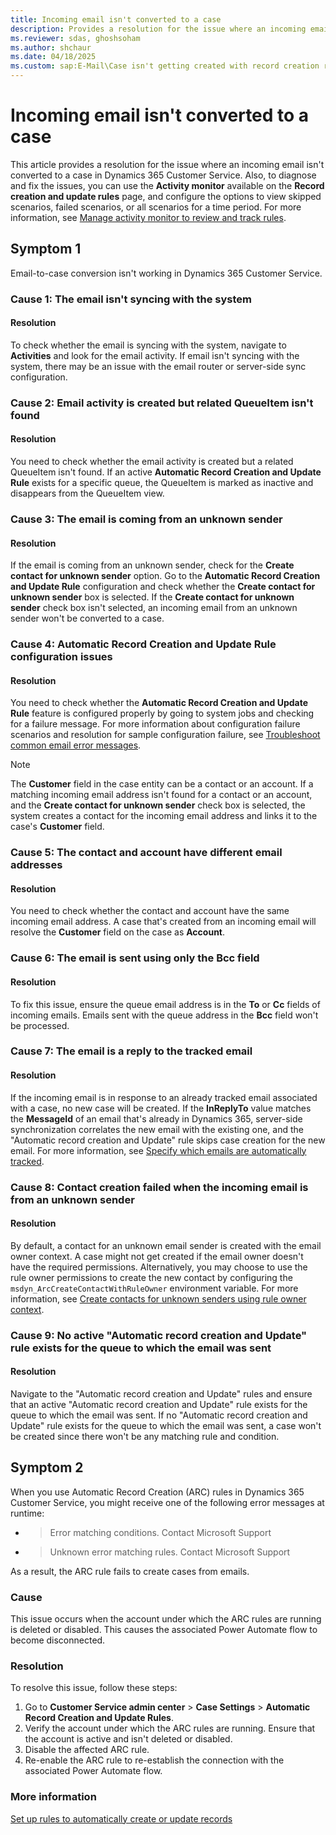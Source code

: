 ```yaml
---
title: Incoming email isn't converted to a case
description: Provides a resolution for the issue where an incoming email isn't converted to a case in Dynamics 365 Customer Service.
ms.reviewer: sdas, ghoshsoham
ms.author: shchaur
ms.date: 04/18/2025
ms.custom: sap:E-Mail\Case isn't getting created with record creation rule
---
```

# Incoming email isn't converted to a case

This article provides a resolution for the issue where an incoming email isn't converted to a case in Dynamics 365 Customer Service. Also, to diagnose and fix the issues, you can use the **Activity monitor** available on the **Record creation and update rules** page, and configure the options to view skipped scenarios, failed scenarios, or all scenarios for a time period. For more information, see [Manage activity monitor to review and track rules](/dynamics365/customer-service/automatically-create-update-records?tabs=customerserviceadmincenter#manage-activity-monitor-to-review-and-track-rules).

## Symptom 1

Email-to-case conversion isn't working in Dynamics 365 Customer Service.

### Cause 1: The email isn't syncing with the system

#### Resolution

To check whether the email is syncing with the system, navigate to **Activities** and look for the email activity. If email isn't syncing with the system, there may be an issue with the email router or server-side sync configuration.

### Cause 2: Email activity is created but related QueueItem isn't found

#### Resolution

You need to check whether the email activity is created but a related QueueItem isn't found. If an active **Automatic Record Creation and Update Rule** exists for a specific queue, the QueueItem is marked as inactive and disappears from the QueueItem view.

### Cause 3: The email is coming from an unknown sender

#### Resolution

If the email is coming from an unknown sender, check for the **Create contact for unknown sender** option. Go to the **Automatic Record Creation and Update Rule** configuration and check whether the **Create contact for unknown sender** box is selected. If the **Create contact for unknown sender** check box isn't selected, an incoming email from an unknown sender won't be converted to a case.

### Cause 4: Automatic Record Creation and Update Rule configuration issues

#### Resolution

You need to check whether the **Automatic Record Creation and Update Rule** feature is configured properly by going to system jobs and checking for a failure message. For more information about configuration failure scenarios and resolution for sample configuration failure, see [Troubleshoot common email error messages](common-email-error-messages.md).

> [!NOTE]
> The **Customer** field in the case entity can be a contact or an account. If a matching incoming email address isn't found for a contact or an account, and the **Create contact for unknown sender** check box is selected, the system creates a contact for the incoming email address and links it to the case's **Customer** field.

### Cause 5: The contact and account have different email addresses

#### Resolution

You need to check whether the contact and account have the same incoming email address. A case that's created from an incoming email will resolve the **Customer** field on the case as **Account**.

### Cause 6: The email is sent using only the Bcc field

#### Resolution

To fix this issue, ensure the queue email address is in the **To** or **Cc** fields of incoming emails. Emails sent with the queue address in the **Bcc** field won't be processed.

### Cause 7: The email is a reply to the tracked email

#### Resolution

If the incoming email is in response to an already tracked email associated with a case, no new case will be created. If the **InReplyTo** value matches the **MessageId** of an email that's already in Dynamics 365, server-side synchronization correlates the new email with the existing one, and the "Automatic record creation and Update" rule skips case creation for the new email. For more information, see [Specify which emails are automatically tracked](/power-platform/admin/email-message-filtering-correlation).

### Cause 8: Contact creation failed when the incoming email is from an unknown sender

#### Resolution

By default, a contact for an unknown email sender is created with the email owner context. A case might not get created if the email owner doesn't have the required permissions. Alternatively, you may choose to use the rule owner permissions to create the new contact by configuring the `msdyn_ArcCreateContactWithRuleOwner` environment variable. For more information, see [Create contacts for unknown senders using rule owner context](/dynamics365/customer-service/automatically-create-update-records?tabs=customerserviceadmincenter#create-contacts-for-unknown-senders-using-rule-owner-context).

### Cause 9: No active "Automatic record creation and Update" rule exists for the queue to which the email was sent

#### Resolution

Navigate to the "Automatic record creation and Update" rules and ensure that an active "Automatic record creation and Update" rule exists for the queue to which the email was sent. If no "Automatic record creation and Update" rule exists for the queue to which the email was sent, a case won't be created since there won't be any matching rule and condition.

## Symptom 2

When you use Automatic Record Creation (ARC) rules in Dynamics 365 Customer Service, you might receive one of the following error messages at runtime:

- > Error matching conditions. Contact Microsoft Support

- > Unknown error matching rules. Contact Microsoft Support

As a result, the ARC rule fails to create cases from emails.

### Cause

This issue occurs when the account under which the ARC rules are running is deleted or disabled. This causes the associated Power Automate flow to become disconnected.

### Resolution

To resolve this issue, follow these steps:

1. Go to **Customer Service admin center** > **Case Settings** > **Automatic Record Creation and Update Rules**.
2. Verify the account under which the ARC rules are running. Ensure that the account is active and isn't deleted or disabled.
3. Disable the affected ARC rule.
4. Re-enable the ARC rule to re-establish the connection with the associated Power Automate flow.

### More information

[Set up rules to automatically create or update records](/dynamics365/customer-service/administer/automatically-create-update-records)
